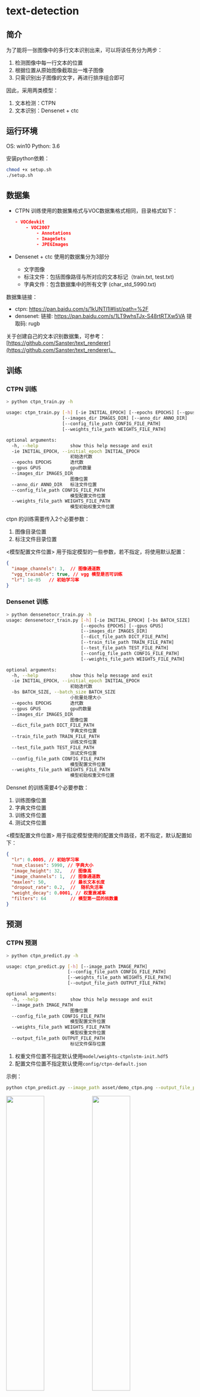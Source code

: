 # text-detection

## 简介

为了能将一张图像中的多行文本识别出来，可以将该任务分为两步：

1. 检测图像中每一行文本的位置
2. 根据位置从原始图像截取出一堆子图像
3. 只需识别出子图像的文字，再进行排序组合即可

因此，采用两类模型：

1. 文本检测：CTPN
2. 文本识别：Densenet + ctc

## 运行环境

OS: win10
Python: 3.6

安装python依赖：

```sh
chmod +x setup.sh
./setup.sh
```

## 数据集

- CTPN 训练使用的数据集格式与VOC数据集格式相同，目录格式如下：

    ```json
    - VOCdevkit
        - VOC2007
            - Annotations
            - ImageSets
            - JPEGImages
    ```

- Densenet + ctc 使用的数据集分为3部分

  - 文字图像
  - 标注文件：包括图像路径与所对应的文本标记（train.txt, test.txt)
  - 字典文件：包含数据集中的所有文字 (char_std_5990.txt)

数据集链接：

- ctpn: https://pan.baidu.com/s/1kUNTl1l#list/path=%2F
- densenet: 链接: https://pan.baidu.com/s/1LT9whsTJx-S48rtRTXw5VA 提取码: rugb

关于创建自己的文本识别数据集，可参考：[https://github.com/Sanster/text_renderer](https://github.com/Sanster/text_renderer)。

## 训练

### CTPN 训练

```sh
> python ctpn_train.py -h

usage: ctpn_train.py [-h] [-ie INITIAL_EPOCH] [--epochs EPOCHS] [--gpus GPUS]
                     [--images_dir IMAGES_DIR] [--anno_dir ANNO_DIR]
                     [--config_file_path CONFIG_FILE_PATH]
                     [--weights_file_path WEIGHTS_FILE_PATH]

optional arguments:
  -h, --help            show this help message and exit
  -ie INITIAL_EPOCH, --initial_epoch INITIAL_EPOCH
                        初始迭代数
  --epochs EPOCHS       迭代数
  --gpus GPUS           gpu的数量
  --images_dir IMAGES_DIR
                        图像位置
  --anno_dir ANNO_DIR   标注文件位置
  --config_file_path CONFIG_FILE_PATH
                        模型配置文件位置
  --weights_file_path WEIGHTS_FILE_PATH
                        模型初始权重文件位置
```

ctpn 的训练需要传入2个必要参数：

1. 图像目录位置
2. 标注文件目录位置

<模型配置文件位置> 用于指定模型的一些参数，若不指定，将使用默认配置：

```json
{
  "image_channels": 3,  // 图像通道数
  "vgg_trainable": true, // vgg 模型是否可训练
  "lr": 1e-05   // 初始学习率
}
```

### Densenet 训练

```sh
> python densenetocr_train.py -h
usage: densenetocr_train.py [-h] [-ie INITIAL_EPOCH] [-bs BATCH_SIZE]
                            [--epochs EPOCHS] [--gpus GPUS]
                            [--images_dir IMAGES_DIR]
                            [--dict_file_path DICT_FILE_PATH]
                            [--train_file_path TRAIN_FILE_PATH]
                            [--test_file_path TEST_FILE_PATH]
                            [--config_file_path CONFIG_FILE_PATH]
                            [--weights_file_path WEIGHTS_FILE_PATH]

optional arguments:
  -h, --help            show this help message and exit
  -ie INITIAL_EPOCH, --initial_epoch INITIAL_EPOCH
                        初始迭代数
  -bs BATCH_SIZE, --batch_size BATCH_SIZE
                        小批量处理大小
  --epochs EPOCHS       迭代数
  --gpus GPUS           gpu的数量
  --images_dir IMAGES_DIR
                        图像位置
  --dict_file_path DICT_FILE_PATH
                        字典文件位置
  --train_file_path TRAIN_FILE_PATH
                        训练文件位置
  --test_file_path TEST_FILE_PATH
                        测试文件位置
  --config_file_path CONFIG_FILE_PATH
                        模型配置文件位置
  --weights_file_path WEIGHTS_FILE_PATH
                        模型初始权重文件位置
```

Densnet 的训练需要4个必要参数：

1. 训练图像位置
2. 字典文件位置
3. 训练文件位置
4. 测试文件位置

<模型配置文件位置> 用于指定模型使用的配置文件路径，若不指定，默认配置如下：

```json
{
  "lr": 0.0005, // 初始学习率
  "num_classes": 5990, // 字典大小
  "image_height": 32,   // 图像高
  "image_channels": 1,  // 图像通道数
  "maxlen": 50,         // 最长文本长度
  "dropout_rate": 0.2,  //  随机失活率
  "weight_decay": 0.0001, // 权重衰减率
  "filters": 64         // 模型第一层的核数量
}
```

## 预测

### CTPN 预测

```sh
> python ctpn_predict.py -h

usage: ctpn_predict.py [-h] [--image_path IMAGE_PATH]
                       [--config_file_path CONFIG_FILE_PATH]
                       [--weights_file_path WEIGHTS_FILE_PATH]
                       [--output_file_path OUTPUT_FILE_PATH]

optional arguments:
  -h, --help            show this help message and exit
  --image_path IMAGE_PATH
                        图像位置
  --config_file_path CONFIG_FILE_PATH
                        模型配置文件位置
  --weights_file_path WEIGHTS_FILE_PATH
                        模型权重文件位置
  --output_file_path OUTPUT_FILE_PATH
                        标记文件保存位置
```

1. 权重文件位置不指定默认使用`model/weights-ctpnlstm-init.hdf5`
2. 配置文件位置不指定默认使用`config/ctpn-default.json`

示例：

```sh
python ctpn_predict.py --image_path asset/demo_ctpn.png --output_file_path asset/demo_ctpn_labeled.jpg
```

<img src="asset/demo_ctpn.png" width="45%">
<img src="asset/demo_ctpn_labeled.jpg" width="45%">

### Densenet 预测

```sh
> python densenetocr_predict.py -h

usage: densenetocr_predict.py [-h] [--image_path IMAGE_PATH]
                              [--dict_file_path DICT_FILE_PATH]
                              [--config_file_path CONFIG_FILE_PATH]
                              [--weights_file_path WEIGHTS_FILE_PATH]

optional arguments:
  -h, --help            show this help message and exit
  --image_path IMAGE_PATH
                        图像位置
  --dict_file_path DICT_FILE_PATH
                        字典文件位置
  --config_file_path CONFIG_FILE_PATH
                        模型配置文件位置
  --weights_file_path WEIGHTS_FILE_PATH
                        模型权重文件位置
```

1. 权重文件位置不指定默认使用`model/weights-densent-init.hdf5`
2. 配置文件位置不指定默认使用`config/densent-default.json`
3. 字典文件位置不指定默认使用`data/char_std_5990.txt`

示例：

```sh
python densenetocr_predict.py --image_path asset/demo_densenet.jpg
```

<img src="asset/demo_densenet.jpg" width="45%">
<img src="asset/demo_densenet_recognited.png" width="45%">


## 文本检测与识别

```sh
> python text_detection_app.py -h

usage: text_detection_app.py [-h] [--image_path IMAGE_PATH]
                             [--dict_file_path DICT_FILE_PATH]
                             [--densenet_config_path DENSENET_CONFIG_PATH]
                             [--ctpn_config_path CTPN_CONFIG_PATH]
                             [--ctpn_weight_path CTPN_WEIGHT_PATH]
                             [--densenet_weight_path DENSENET_WEIGHT_PATH]
                             [--adjust ADJUST]

optional arguments:
  -h, --help            show this help message and exit
  --image_path IMAGE_PATH
                        图像位置
  --dict_file_path DICT_FILE_PATH
                        字典文件位置
  --densenet_config_path DENSENET_CONFIG_PATH
                        densenet模型配置文件位置
  --ctpn_config_path CTPN_CONFIG_PATH
                        ctpn模型配置文件位置
  --ctpn_weight_path CTPN_WEIGHT_PATH
                        ctpn模型权重文件位置
  --densenet_weight_path DENSENET_WEIGHT_PATH
                        densenet模型权重文件位置
  --adjust ADJUST       是否对倾斜的文本进行旋转

```

1. ctpn模型权重文件位置不指定默认使用`model/weights-ctpnlstm-init.hdf5`
2. ctpn模型配置文件位置不指定默认使用`config/ctpn-default.json`
3. densenet模型权重文件位置不指定默认使用`model/weights-densent-init.hdf5`
4. densenet模型配置文件位置不指定默认使用`config/densent-default.json`
5. 字典文件位置不指定默认使用`data/char_std_5990.txt`

示例：

```sh
python text_detection_app.py  --image_path asset/demo_ctpn.png
```
<img src="asset/demo_ctpn.png" width="45%">
<img src="asset/text_detect_recognited.png" width="45%">

## 其它

### 训练好的权重文件

链接: https://pan.baidu.com/s/1HaeLO-fV_WCtTZl4DQvrzw 提取码: ihdx

### 参考

1. https://github.com/YCG09/chinese_ocr
2. https://github.com/xiaomaxiao/keras_ocr
